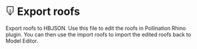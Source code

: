 # ![](../../.gitbook/assets/export-roofs.svg#thumbnail) Export roofs

Export roofs to HBJSON. Use this file to edit the roofs in Pollination Rhino plugin. You can then use the import roofs to import the edited roofs back to Model Editor.

<style>
img[src*="#thumbnail"] {
   width:50px;
   height:50px;
}
</style>